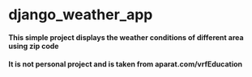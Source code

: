 # django_weather_app
#### This simple project displays the weather conditions of different area using zip code
#### It is not personal project and is taken from aparat.com/vrfEducation

